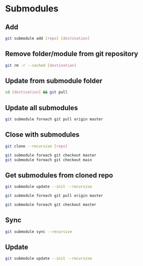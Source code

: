 # Submodules

## Add

```sh
git submodule add [repo] [destination]
```

## Remove folder/module from git repository

```sh
git rm -r --cached [destination]
```

## Update from submodule folder

```sh
cd [destination] && git pull
```

## Update all submodules

```sh
git submodule foreach git pull origin master
```

## Close with submodules

```sh
git clone --recursive [repo]
```

```sh
git submodule foreach git checkout master
git submodule foreach git checkout main
```

## Get submodules from cloned repo

```sh
git submodule update --init --recursive
```

```sh
git submodule foreach git pull origin master
```

```sh
git submodule foreach git checkout master
```

## Sync

```sh
git submodule sync --recursive
```

## Update

```sh
git submodule update --init --recursive
```
